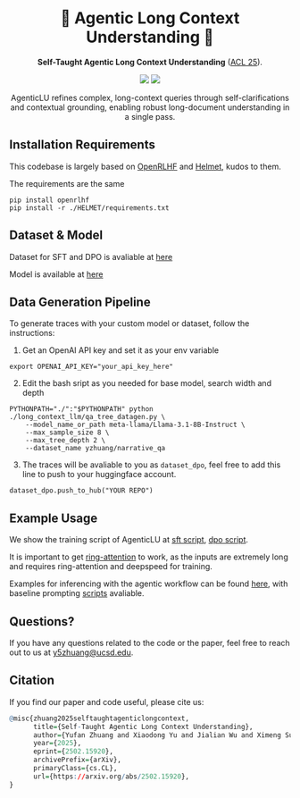 <h1 align="center"> 📖 Agentic Long Context Understanding 📖 </h1>
<p align="center"> <b>Self-Taught Agentic Long Context Understanding</b>  (<a href="https://arxiv.org/abs/2502.15920">ACL 25</a>). 
</p>

<p align="center">
  <img src="https://img.shields.io/badge/license-mit-blue.svg">
  <img src="https://img.shields.io/badge/python-3.9+-blue">
</p>  

<p align="center"> AgenticLU refines complex, long-context queries through self-clarifications and contextual grounding, enabling robust long-document understanding in a single pass.
</p>

## Installation Requirements
This codebase is largely based on [OpenRLHF](https://github.com/OpenRLHF/OpenRLHF) and [Helmet](https://github.com/princeton-nlp/HELMET), kudos to them.

The requirements are the same
```
pip install openrlhf
pip install -r ./HELMET/requirements.txt
```


## Dataset \& Model

Dataset for SFT and DPO is avaliable at [here](https://huggingface.co/datasets/yzhuang/Agentic-Long-Context-Understanding-QA)

Model is available at [here](https://huggingface.co/yzhuang/Llama-3.1-8B-Instruct-AgenticLU)

## Data Generation Pipeline

To generate traces with your custom model or dataset, follow the instructions:

1. Get an OpenAI API key and set it as your env variable
```
export OPENAI_API_KEY="your_api_key_here"
```

2. Edit the bash sript as you needed for base model, search width and depth
```
PYTHONPATH="./":"$PYTHONPATH" python ./long_context_llm/qa_tree_datagen.py \
    --model_name_or_path meta-llama/Llama-3.1-8B-Instruct \
    --max_sample_size 8 \
    --max_tree_depth 2 \
    --dataset_name yzhuang/narrative_qa
```

3. The traces will be avaliable to you as ```dataset_dpo```, feel free to add this line to push to your huggingface account.
```
dataset_dpo.push_to_hub("YOUR REPO")
```

## Example Usage

We show the training script of AgenticLU at [sft script](bash_scripts/sft_8b.sh), [dpo script](bash_scripts/rlhf_8b.sh).

It is important to get [ring-attention](https://github.com/zhuzilin/ring-flash-attention) to work, as the inputs are extremely long and requires ring-attention and deepspeed for training.

Examples for inferencing with the agentic workflow can be found [here](HELMET/scripts/run_agents.sh), with baseline prompting [scripts](HELMET/scripts/run_prompting.sh) avaliable.


## Questions?

If you have any questions related to the code or the paper, feel free to reach out to us at y5zhuang@ucsd.edu.

## Citation

If you find our paper and code useful, please cite us:
```r
@misc{zhuang2025selftaughtagenticlongcontext,
      title={Self-Taught Agentic Long Context Understanding}, 
      author={Yufan Zhuang and Xiaodong Yu and Jialian Wu and Ximeng Sun and Ze Wang and Jiang Liu and Yusheng Su and Jingbo Shang and Zicheng Liu and Emad Barsoum},
      year={2025},
      eprint={2502.15920},
      archivePrefix={arXiv},
      primaryClass={cs.CL},
      url={https://arxiv.org/abs/2502.15920}, 
}
```
